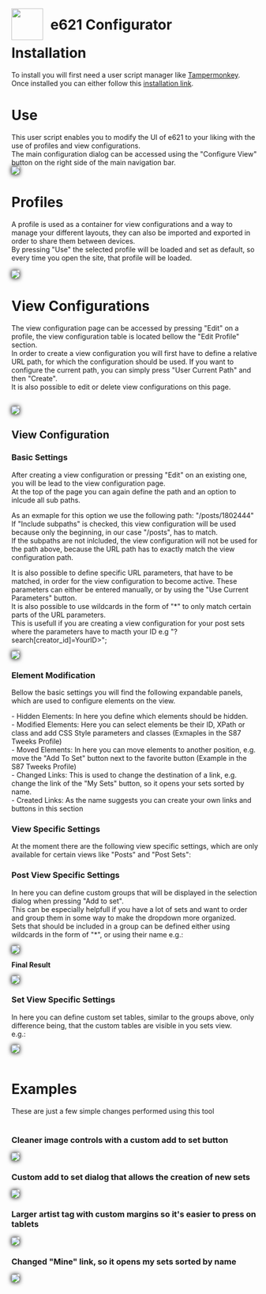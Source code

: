 <div>
    <image src="./icons/e621Configurator.png" style="float: left; width: 64px; height: 64px">
    <h1 style="position: relative; left: 15px; top: 16px; margin-bottom: 30px">e621 Configurator</h1>
</div>

# Installation
To install you will first need a user script manager like [Tampermonkey](https://www.tampermonkey.net/).<br>
Once installed you can either follow this [installation link](https://github.com/S87GMIL/e621Configurator/raw/main/e621Configurator.user.js). 

# Use

This user script enables you to modify the UI of e621 to your liking with the use of profiles and view configurations.<br>
The main configuration dialog can be accessed using the "Configure View" button on the right side of the main navigation bar.<br>
<image src="./images/configureViewButton.png" style="box-shadow: 0px 0px 10px black;"><br> 

# Profiles
A profile is used as a container for view configurations and a way to manage your different layouts, they can also be imported and exported in order to share them between devices.<br>
By pressing "Use" the selected profile will be loaded and set as default, so every time you open the site, that profile will be loaded.<br><br>
<image src="./images/profileSelection.png" style="box-shadow: 0px 0px 10px black;">

# View Configurations
The view configuration page can be accessed by pressing "Edit" on a profile, the view configuration table is located bellow the "Edit Profile" section.<br>
In order to create a view configuration you will first have to define a relative URL path, for which the configuration should be used. If you want to configure the current path, you can simply press "User Current Path" and then "Create".<br>
It is also possible to edit or delete view configurations on this page.<br><br> 

<image src="./images/viewConfigurationOverview.png" style="box-shadow: 0px 0px 10px black;">

## View Configuration
### Basic Settings 
<p>
After creating a view configuration or pressing "Edit" on an existing one, you will be lead to the view configuration page.<br>
At the top of the page you can again define the path and an option to inlcude all sub paths.
</p>
<p>
As an exmaple for this option we use the following path: "/posts/1802444" 
<br>If "Include subpaths" is checked, this view configuration will be used because only the beginning, in our case "/posts", has to match. 
<br>If the subpaths are not inlcluded, the view configuration will not be used for the path above, because the URL path has to exactly match the view configuration path.
</p>

<p>
It is also possible to define specific URL parameters, that have to be matched, in order for the view configuration to become active.
These parameters can either be entered manually, or by using the "Use Current Parameters" button.
<br>It is also possible to use wildcards in the form of "*" to only match certain parts of the URL parameters.<br>
This is usefull if you are creating a view configuration for your post sets where the parameters have to macth your ID e.g "?search[creator_id]=YourID>";
</p>

<image src="./images/viewConfigurationPage.png" style="box-shadow: 0px 0px 10px black;"><br>

### Element Modification

<p>
Bellow the basic settings you will find the following expandable panels, which are used to configure elements on the view.
</p>
- Hidden Elements: In here you define which elements should be hidden.<br>
- Modified Elements: Here you can select elements be their ID, XPath or class and add CSS Style parameters and classes (Exmaples in the S87 Tweeks Profile)<br>
- Moved Elements: In here you can move elements to another position, e.g. move the "Add To Set" button next to the favorite button (Example in the S87 Tweeks Profile)<br>
- Changed Links: This is used to change the destination of a link, e.g. change the link of the "My Sets" button, so it opens your sets sorted by name.<br>
- Created Links: As the name suggests you can create your own links and buttons in this section

### View Specific Settings
<p>
At the moment there are the following view specific settings, which are only available for certain views like "Posts" and "Post Sets":
</p>

### Post View Specific Settings
<p>
In here you can define custom groups that will be displayed in the selection dialog when pressing "Add to set". <br>
This can be especially helpfull if you have a lot of sets and want to order and group them in some way to make the dropdown more organized.<br>
Sets that should be included in a group can be defined either using wildcards in the form of "*", or using their name e.g.:<br>
</p>

<image src="./images/customSetGroupTable.png" style="box-shadow: 0px 0px 10px black;">

**Final Result**

<image src="./images/addToSetSelectionGroups.png" style="box-shadow: 0px 0px 10px black;">

### Set View Specific Settings
<p>
In here you can define custom set tables, similar to the groups above, only difference being, that the custom tables are visible in you sets view.<br>
e.g.:
</p>

<image src="./images/customSetTables.png" style="box-shadow: 0px 0px 10px black;"><br>
<br>

# Examples
These are just a few simple changes performed using this tool<br><br>

### Cleaner image controls with a custom add to set button
<image src="./images/customizedImageControls.png" style="box-shadow: 0px 0px 10px black;"><br> 

### Custom add to set dialog that allows the creation of new sets
<image src="./images/CustomAddToSetPopup.png" style="box-shadow: 0px 0px 10px black;"><br>

### Larger artist tag with custom margins so it's easier to press on tablets
<image src="./images/largerArtistTag.png" style="box-shadow: 0px 0px 10px black;"><br>

### Changed "Mine" link, so it opens my sets sorted by name
<image src="./images/CustomMySetsLink.png" style="box-shadow: 0px 0px 10px black;"><br>
